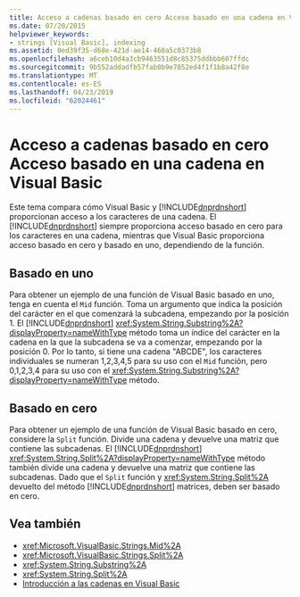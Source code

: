 ```yaml
---
title: Acceso a cadenas basado en cero Acceso basado en una cadena en Visual Basic
ms.date: 07/20/2015
helpviewer_keywords:
- strings [Visual Basic], indexing
ms.assetid: 0ed39f35-d68e-421d-ae14-460a5c0373b8
ms.openlocfilehash: a6ceb10d4a3cb9463551d8c85375ddbbb607ffdc
ms.sourcegitcommit: 9b552addadfb57fab0b9e7852ed4f1f1b8a42f8e
ms.translationtype: MT
ms.contentlocale: es-ES
ms.lasthandoff: 04/23/2019
ms.locfileid: "62024461"
---
```

# <a name="zero-based-vs-one-based-string-access-in-visual-basic"></a>Acceso a cadenas basado en cero Acceso basado en una cadena en Visual Basic
Este tema compara cómo Visual Basic y [!INCLUDE[dnprdnshort](~/includes/dnprdnshort-md.md)] proporcionan acceso a los caracteres de una cadena. El [!INCLUDE[dnprdnshort](~/includes/dnprdnshort-md.md)] siempre proporciona acceso basado en cero para los caracteres en una cadena, mientras que Visual Basic proporciona acceso basado en cero y basado en uno, dependiendo de la función.  
  
## <a name="one-based"></a>Basado en uno  
 Para obtener un ejemplo de una función de Visual Basic basado en uno, tenga en cuenta el `Mid` función. Toma un argumento que indica la posición del carácter en el que comenzará la subcadena, empezando por la posición 1. El [!INCLUDE[dnprdnshort](~/includes/dnprdnshort-md.md)] <xref:System.String.Substring%2A?displayProperty=nameWithType> método toma un índice del carácter en la cadena en la que la subcadena se va a comenzar, empezando por la posición 0. Por lo tanto, si tiene una cadena "ABCDE", los caracteres individuales se numeran 1,2,3,4,5 para su uso con el `Mid` función, pero 0,1,2,3,4 para su uso con el <xref:System.String.Substring%2A?displayProperty=nameWithType> método.  
  
## <a name="zero-based"></a>Basado en cero  
 Para obtener un ejemplo de una función de Visual Basic basado en cero, considere la `Split` función. Divide una cadena y devuelve una matriz que contiene las subcadenas. El [!INCLUDE[dnprdnshort](~/includes/dnprdnshort-md.md)] <xref:System.String.Split%2A?displayProperty=nameWithType> método también divide una cadena y devuelve una matriz que contiene las subcadenas. Dado que el `Split` función y <xref:System.String.Split%2A> devuelto del método [!INCLUDE[dnprdnshort](~/includes/dnprdnshort-md.md)] matrices, deben ser basado en cero.  
  
## <a name="see-also"></a>Vea también

- <xref:Microsoft.VisualBasic.Strings.Mid%2A>
- <xref:Microsoft.VisualBasic.Strings.Split%2A>
- <xref:System.String.Substring%2A>
- <xref:System.String.Split%2A>
- [Introducción a las cadenas en Visual Basic](../../../../visual-basic/programming-guide/language-features/strings/introduction-to-strings.md)
